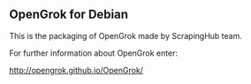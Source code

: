 OpenGrok for Debian
-------------------

This is the packaging of OpenGrok made by ScrapingHub team.

For further information about OpenGrok enter:

http://opengrok.github.io/OpenGrok/

